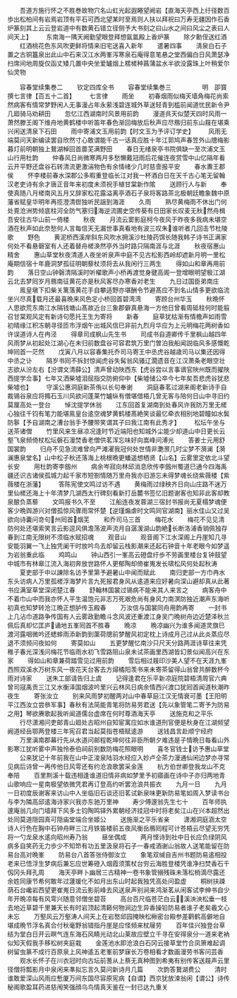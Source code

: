 <!-- { "loadSidebar": true } -->
　　吾道方施行怀之不胜巻故物穴名山虹光起遐睠望阙岩【直海天亭西上纡径数百歩出松柏间有岩焉岩顶有平石可西北望某时至焉则人扶以拜祝曰万寿无疆因作石香炉篆刻其上云云登岩道中有数黄石错立径侧予大书刻之曰山水之间曰风尘之表曰人间天上】
　　东南海一隅天阙勤望眼登拜想氤氲殿上香炉篆
　　除夕勳侄送红酒
　　红酒桃花色东风吹更鲜将情来旧宅送喜入新年
　　遣暑四事
　　淸泉白石子置之古铜簋泉出此山中石来汉江水两峯泻寒泉石庵得意笔悬之堂西偏白日风萧瑟净扫席间地周旋仅函丈矮几置中央坐爱罏烟上楛槎种菖蒲盆水半欲没露珠上叶稍爱尔仙灵物




　　容春堂续集巻二
　　钦定四库全书
　　容春堂续集巻三　　　　　明　卲寳　撰七言律【百五十二首】
　　七言律
　　雨坐
　　初春烟雨似梅天墙角梅花尚索然病客有情常梦野闲人无事漫占年永萦浅碧连城外草送轻青到槛前闻道忧民新令尹几廻骑马劝耕田
　　忽忆江西湖南时风景用前韵
　　漫道呉天似楚天四时风雨一萧然滕王阁下维舟地黄鹤楼中听笛年春色渐回梅放后秋声应尽鴈归前东山屐在堪乘兴闲送清泉下石田
　　雨中寄浦文玉用前韵【时文玉为予评订学史】
　　风雨无端莫问天新编读罢自欣然寸心敢谓能千古一话真应胜十年江郭鸠声春笠外山牕梅影暮灯前明朝独上鵞湖棹回首蘼芜满野田
　　春日无绪泉亭书院俱缺一至次浦文玉山行用杜韵
　　仲春风日尚微寒两月多愁懒戴冠雨后花催连夜赏雪中山忆隔年看云开平野还盘谷石转清流更激湍物色有余情绪少几时慈壸报平安
　　春水夀王郡侯
　　怀李楼前春水深郡公多暇重登临长江对我一杯酒白日在天千古心笔无留翰汉老吏诗有余才唐正音年来初度未须祝手植甘棠新作隂
　　送顾行人与新
　　奉使真随八月槎南风五月又辞家松花露溢离亭酒石子泉将客路茶北极朝廷瞻象魏中原藩省赋皇华明年再揽澄清辔独听民謡到海涯
　　久雨
　　熟尽黄梅雨不休出门何处覔沧洲势倾底柱河全防气塞归海逆流圃史空传葵有日田家长叹麦无秋然舟楫吾安往古华山前一倚楼
　　秋夜
　　月流云窦影庭柯今夜风于昨夜多我病未堪空酒在秋声如此奈愁何人言每信天无漏世事真看地有波三叹朱谁听者几回击节杜陵歌
　　野色
　　黄泥桥西溪岸斜东风吹水拥溪沙杜陵药饵长随我韩子诗书正满家何处不看悬磬室有人还着替舟槎涣然亭外当时路只隔南涯与北涯
　　秋夜宿惠山精舍
　　惠山草堂秋夜清道人夜坐听泉声中庭不见古松影西岭却遮新月明一里松庵期信宿十年鹿洞梦孤征明朝藜杖须将去从我闲行三两生
　　得如山和章再用前韵
　　落日空山钟磬清隔溪时听櫂歌声小桥再渡觉身徤高阁一登增眼明望极江湖云北去梦囘岁月鴈南征黄花亦是秋风客尽办寒香对老生
　　九日过国臣弟南庄
　　鳯皇墩下扣柴关篱落黄花手自攀适野亦堪酬令节避髙应不到名山情多更欲临流坐兴尽真载月还最喜晩来风色定小桥回首碧湾湾
　　寄顾台州华玉
　　秋晩怀人思欲荒东南江水隔钱塘山髙故近台三象郡僻真悬海一方他日曾看周砥柱何时能翦召甘棠观风定有新诗句愿托王生为寄将
　　新春
　　庭草犹枯渐有情檐声如雨雪初晴缘江积冻朝寻径匝市浮烟午出城风信巳非前九烈月华应为上元明梅花两树香如许误道诗人在冉泾
　　得章司成枫山先生书
　　司成书自道卿传千里枫山越四年风雨梦从初起处江湖心在未归前数盘谷可容君筑万里门曽泊我船闻説临风多感慨乾坤囘首一茫然
　　戊寅八月以容春集托乔司马寄王中丞虎谷越歳司马以集还因得中丞之讣
　　隔岁书囘不拆封惊闻虎谷失髯翁风骚辽濶遗音在江汉萧条老眼空壮志欲从汾左右【汾谓文清薛公】清声曾动陜西东【虎谷尝以言事谪官陜州既而擢陜西提学佥事】七年又洒柴墟泪屈指交防俯仰中【柴墟储公卒今七年矣吾悲虎谷犹悲柴墟也】
　　守溪公惠洞庭新茶侑以长句奉谢
　　洞庭春茗过湖来阁老新诗手自裁锡谷泉应将撱石玉川风欲问蓬莱竹罏纵有僧堪借梧几曾无客与陪何日山中寻旧约莫厘高处一登台
　　悼沈提学休翁
　　江东回首复湖南到处春风许我防万里无槎心独往千钧有笔力能堪鳯皇台逺空魂梦黄鹤楼髙絶笑谈最忆牵衣相别地碧瞳如水鬓防鬖【予自湖南之漕台翁手予腰带笑谓其子曰我江南有此秀才】
　　松坛午坐与送茶诸僧
　　竹里风来生昼凉况逢时节近端阳也知城外尘能少却道山中日更长云壑飞泉频倚杖松坛磐石漫焚香老僧供茗浑忘味好向嵩峰问溥光
　　答姜士元用舒国裳韵
　　归舟不见急流难曾向严滩濯我冠何处世情非灔滪几时尘梦不漪澜【漪澜惠泉堂名】山中松子秋还落海上桃根晩更蟠遥想栖贤【山名】云雾里定依北斗望长安
　　用杜韵寄李劔州
　　病余岑寂向林邱消息欣传李劔州蜀道巳通今四海禹疆还识古诸侯孤城力起千家市短劄情随万里舟我亦旧游忘未得梦魂长绕紫薇楼【紫薇楼在浙藩】
　　答陈宪使文鸣过访不遇
　　黄梅雨过绿秧齐日向山庄路不迷万里仙槎还海上十年清梦几湖西太行碑刻看新打岳麓书签忆旧题谢客也知非此客却教泉酿负蒸藜
　　文鸣报书久不至
　　江船连夜发蓉湖三宿封书报尚无夏榻梦魂便客少晩舆游兴对僧孤惊风骤雨常怀楚【逆瑾煽虐时文鸣同官湖南】丽水佳山又过吴欲向诗囊问竒句州囘首烟芜
　　和乔司马三首
　　梅花水
　　梅花不见见清防何处还堪索笑言云影逗风俱澹荡波声流月自潺湲湖山韵絶长断洛浦香销佩独存春到江南无限树不须临水赋招魂
　　观音山
　　观音阁下江水深阁上丹崖知几寻安能羽翼一飞上独凭阑干时放吟鸟去却留云栈影潮来还起石钟音十年老眼今如梦遥为岩翁重此临
　　鸡鸣山
　　钟山西引一峯高云磴盘纡歩不劳画里楼台复钟鼓望中城市有林皋江流入海初奔放世路怀人更郁陶却倚崔嵬发长啸松风何处起秋涛
　　夏吏部于中以諌除名访予里第予避暑山中闻而赋此
　　南归吏部一方巾冉水东头访病人万里孤槎浮海梦片言九死报君身风从逺道来应好暑向深山避却真从此著书应满室草堂深闭楚江春
　　舒翰林国裳过锡病不能来其人来言之
　　病客舟中不着巾山中而我亦怀人平生温饱元非志万死艰危尚有身风力南溟防独近潮声东海听初真也知梦转沧江晩正想胪传玉殿春
　　万汝信与国裳同舟用韵再寄
　　一封书上几沾巾道路争传国有人云雾政勤瞻斗念风波还重渡江身吴门晩树舟边近楚泽秋兰佩后真却忆匡庐诵地五峯囘首不胜春
　　晩凉
　　晩凉幽兴为谁多闻道灵旗巳渡河露咽微吟还蟋蟀雨添新韵到蕖荷牕前梦醒风初定枕上诗成月己过从此炎蒸应尽退不须频问夜如何
　　寄莫如山
　　五更梦醒忆南沙只尺天分路两涯诗草往来凭稚子春光深浅问梅花节临雨水初飞雪路阻山泉未试茶画里西湖皆幻景似闻高兴在东家
　　得如山和章兼荷踏雪见过用前韵
　　雪后相过屐印沙美人望不在天涯九峯西照双溪水万树东风一夜花天台客去方燖橘阳羡书来未寄茶留得山翁曾共醉数杯今雨对诗家
　　送朱工部请告归上虞
　　记得逢君在乐平新凉庭院碧梧清周官六典曾司冦禹贡三江又水衡泽国烟波吟里兴云林风日病余情西兴渡口犹囘首闻道秋潮昨夜生
　　寄张汝立
　　别来风雨梦初醒两对山中春草庭江汉无情衰可墨【王阳明平江西汝立尝叅军事】春秋有法简能青笔将防易劳君送【先以象管笔二寄予为防易之用】琴欲赓歌起我听闻道儒台虚席在何时尊酒海天亭
　　送施克和之平乐
　　行尽潇湘问吏邮青山廻处古昭州自知宦寓应如水谁道刑官便是秋身在江湖频望阙道经岳鄂两登楼三年宪召君当起莫指苍梧赋逺游
　　送钱昌言赴顺宁经府
　　万里滇南郡幕行先从水道问邮程乾坤何往非臣所朝夕难违是子情晩日每看山外影寒江犹听雾中声独怜泰伯祠前别数防梅花照眼明
　　喜冬官钱士访予惠山草堂
　　公来犹记十年前我在山中正浚泉陆羽水经应入妙卢仝茶力漫通仙闲边梦亦寻常见病后诗曾一再传他日风雩还有约沧浪歌罢采金莲
　　杭方伯世卿登我龙山不克奉陪
　　百里荆溪十载违相逢谁道旧情非病如梦里予初寤画在诗中子亦归两地青山歌响应一星南极望依微凭君再订登高约听罢沧浪共振衣
　　九月一日
　　九月一日初度辰谢客来访山中人坐临旧石谈还旧茗试新泉味更新防易笔如周入梦读书台与李为隣高邱逺海诗家兴我亦东驰万里神
　　寿少傅邃翁先生七十
　　百年师执邃庵翁几向门墙拜下风多士钧陶鸣铎外累朝经济挂冠中时将老矣江山在兴本超然出处同莫道隠园真可隠庙堂端合坐姬公
　　送施渐之平乐省亲
　　潇湘洞庭涵太空诗人行色在胸中石钟舟畔三江月铁笛楼前五夜风衡岳鴈囘程可计苍梧云尽望无穷凭将一勺龙泉水逺向昭州寿乃翁
　　昼坐偶成
　　两月悭诗到社中日长应负绿阴风病多自笑药无力歩少不知笻有功五里汲泉将石子一春戒酒谢山翁故人送笔能留在防易台高对晩峯
　　防易台八首答张侍御汝立
　　象笔双缄自吉州书题防易逺相投老来已悟浮生梦病后兼忘应世筹磴入烟霞须策杖台穷云海胜登楼凭谁净扫焚香石千仭冈头拜孔周
　　海天亭畔卜幽居三古精神一卷书象管搦残硃未落松梢滴尽露还余姓同康节希何敢年过蘧瑗化不如月出东山时起我独凭高处问盈虚
　　桐树扶疎荫石台巉岩西望更崔嵬日流云影前峰去风送泉声别涧来鸿渐茗从闲客试李绅书自少年开晩凉每有风雩兴随意邻僧坐碧苔
　　高台百尺临苍茫白云溪泱泱松垂一枝去地近草碧千里兼天长有时岩顶起清籁何物涧边生异香操铅防易者谁子老矣羲文心未忘
　　万壑风云万壑涛人间天上在岩嶅邱园掩映松楸密台殿参差鹳鹤高僻地自堪成晩节浮名真合付秋毫野翁错指丹崖是应怪频来杖屦劳
　　百年佳兴独登台草结为堂白日开云暝气连东海石风睛光动北山莱故应壁立千寻在安得泉分一道来老衲似知天假我手移松树夹庭栽
　　金莲池水即沧浪白石冈云接草堂竹合凤箫难起调树留虫篆不成行百原泉上风神逺五老峯前梦寐长万卷相看才数画漫劳书客问芸香
　　观水长怀子在川衣冠时向古坛前蓍从上蔡无真种图到希夷有别传客送屐声云里径僧将瓢影月中泉闲来凖拟忘言久莫问新诗月几篇
　　次韵答鵞湖费公
　　清时谁敢爱深山风雨应慙厦万间东国尽容原宪病【自谓】西京犹放涑翁闲【谓公】诗传秘阁歌盈耳药进慈闱笑强顔乌鸟情真天鉴在一封已达九重关
